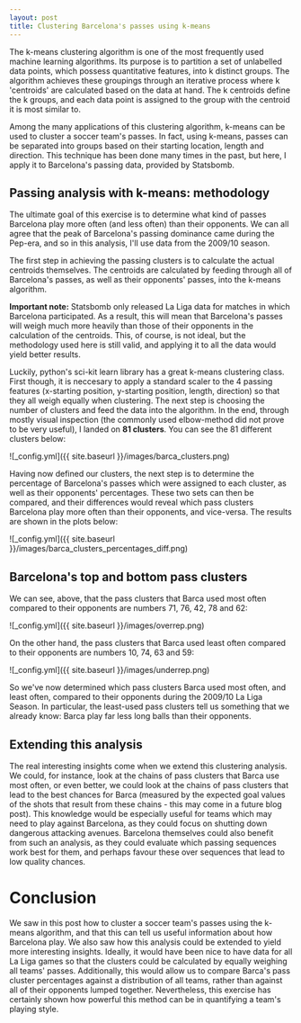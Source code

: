 ```yaml
---
layout: post
title: Clustering Barcelona's passes using k-means
---
```


The k-means clustering algorithm is one of the most frequently used machine learning algorithms. Its purpose is to partition a set of unlabelled data points, which possess quantitative features, into k distinct groups. The algorithm achieves these groupings through an iterative process where k 'centroids' are calculated based on the data at hand. The k centroids define the k groups, and each data point is assigned to the group with the centroid it is most similar to. 

Among the many applications of this clustering algorithm, k-means can be used to cluster a soccer team's passes. In fact, using k-means, passes can be separated into groups based on their starting location, length and direction. This technique has been done many times in the past, but here, I apply it to Barcelona's passing data, provided by Statsbomb. 

## Passing analysis with k-means: methodology 

The ultimate goal of this exercise is to determine what kind of passes Barcelona play more often (and less often) than their opponents. We can all agree that the peak of Barcelona's passing dominance came during the Pep-era, and so in this analysis, I'll use data from the 2009/10 season.

The first step in achieving the passing clusters is to calculate the actual centroids themselves. The centroids are calculated by feeding through all of Barcelona's passes, as well as their opponents' passes, into the k-means algorithm. 

**Important note:** Statsbomb only released La Liga data for matches in which Barcelona participated. As a result, this will mean that Barcelona's passes will weigh much more heavily than those of their opponents in the calculation of the centroids. This, of course, is not ideal, but the methodology used here is still valid, and applying it to all the data would yield better results.

Luckily, python's sci-kit learn library has a great k-means clustering class. First though, it is neccesary to apply a standard scaler to the 4 passing features (x-starting position, y-starting position, length, direction) so that they all weigh equally when clustering. The next step is choosing the number of clusters and feed the data into the algorithm. In the end, through mostly visual inspection (the commonly used elbow-method did not prove to be very useful), I landed on **81 clusters**. You can see the 81 different clusters below: 

![_config.yml]({{ site.baseurl }}/images/barca_clusters.png)

Having now defined our clusters, the next step is to determine the percentage of Barcelona's passes which were assigned to each cluster, as well as their opponents' percentages. These two sets can then be compared, and their differences would reveal which pass clusters Barcelona play more often than their opponents, and vice-versa. The results are shown in the plots below:

![_config.yml]({{ site.baseurl }}/images/barca_clusters_percentages_diff.png)

## Barcelona's top and bottom pass clusters

We can see, above, that the pass clusters that Barca used most often compared to their opponents are numbers 71, 76, 42, 78 and 62: 

![_config.yml]({{ site.baseurl }}/images/overrep.png)

On the other hand, the pass clusters that Barca used least often compared to their opponents are numbers 10, 74, 63 and 59: 

![_config.yml]({{ site.baseurl }}/images/underrep.png)

So we've now determined which pass clusters Barca used most often, and least often, compared to their opponents during the 2009/10 La Liga Season. In particular, the least-used pass clusters tell us something that we already know: Barca play far less long balls than their opponents. 

## Extending this analysis

The real interesting insights come when we extend this clustering analysis. We could, for instance, look at the chains of pass clusters that Barca use most often, or even better, we could look at the chains of pass clusters that lead to the best chances for Barca (measured by the expected goal values of the shots that result from these chains - this may come in a future blog post). This knowledge would be especially useful for teams which may need to play against Barcelona, as they could focus on shutting down dangerous attacking avenues. Barcelona themselves could also benefit from such an analysis, as they could evaluate which passing sequences work best for them, and perhaps favour these over sequences that lead to low quality chances.

# Conclusion

We saw in this post how to cluster a soccer team's passes using the k-means algorithm, and that this can tell us useful information about how Barcelona play. We also saw how this analysis could be extended to yield more interesting insights. Ideally, it would have been nice to have data for all La Liga games so that the clusters could be calculated by equally weighing all teams' passes. Additionally, this would allow us to compare Barca's pass cluster percentages against a distribution of all teams, rather than against all of their opponents lumped together. Nevertheless, this exercise has certainly shown how powerful this method can be in quantifying a team's playing style. 
